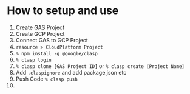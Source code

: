 # How to setup and use

1. Create GAS Project
2. Create GCP Project
3. Connect GAS to GCP Project
  1. `resource > CloudPlatform Project`
4. `% npm install -g @google/clasp`
5. `% clasp login`
6. `% clasp clone [GAS Project ID]` or `% clasp create [Project Name]`
7. Add `.claspignore` and add package.json etc
5. Push Code `% clasp push`
6.